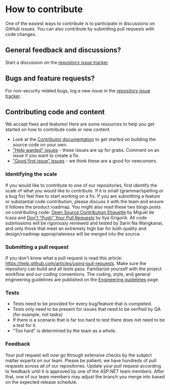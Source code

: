 # How to contribute

One of the easiest ways to contribute is to participate in discussions on GitHub issues. You can also contribute by submitting pull requests with code changes.

## General feedback and discussions?
Start a discussion on the [repository issue tracker](https://github.com/wangkanai/Detection/issues).

## Bugs and feature requests?
For non-security related bugs, log a new issue in the [repository issue tracker](https://github.com/wangkanai/Detection/issues).


## Contributing code and content

We accept fixes and features! Here are some resources to help you get started on how to contribute code or new content.

* Look at the [Contributor documentation](/docs/) to get started on building the source code on your own.
* ["Help wanted" issues](https://github.com/wangkanai/Detection/labels/help%20wanted) - these issues are up for grabs. Comment on an issue if you want to create a fix.
* ["Good first issue" issues](https://github.com/wangkanai/Detection/labels/good%20first%20issue) - we think these are a good for newcomers.

### Identifying the scale

If you would like to contribute to one of our repositories, first identify the scale of what you would like to contribute. If it is small (grammar/spelling or a bug fix) feel free to start working on a fix. If you are submitting a feature or substantial code contribution, please discuss it with the team and ensure it follows the product roadmap. You might also read these two blogs posts on contributing code: [Open Source Contribution Etiquette](http://tirania.org/blog/archive/2010/Dec-31.html) by Miguel de Icaza and [Don't "Push" Your Pull Requests](https://www.igvita.com/2011/12/19/dont-push-your-pull-requests/) by Ilya Grigorik. All code submissions will be rigorously reviewed and tested by Sarin Na Wangkanai, and only those that meet an extremely high bar for both quality and design/roadmap appropriateness will be merged into the source.

### Submitting a pull request

If you don't know what a pull request is read this article: https://help.github.com/articles/using-pull-requests. Make sure the repository can build and all tests pass. Familiarize yourself with the project workflow and our coding conventions. The coding, style, and general engineering guidelines are published on the [Engineering guidelines](https://github.com/wangkanai/Detection/wiki/Engineering-guidelines) page.

### Tests

-  Tests need to be provided for every bug/feature that is completed.
-  Tests only need to be present for issues that need to be verified by QA (for example, not tasks)
-  If there is a scenario that is far too hard to test there does not need to be a test for it.
  - "Too hard" is determined by the team as a whole.

### Feedback

Your pull request will now go through extensive checks by the subject matter experts on our team. Please be patient; we have hundreds of pull requests across all of our repositories. Update your pull request according to feedback until it is approved by one of the ASP.NET team members. After that, one of our team members may adjust the branch you merge into based on the expected release schedule.

